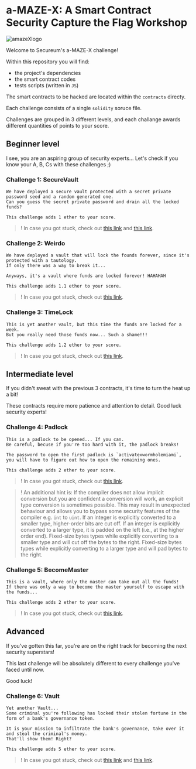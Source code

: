 # a-MAZE-X: A Smart Contract Security Capture the Flag Workshop

![amazeXlogo](./img/amazeXlogo.png)

Welcome to Secureum's a-MAZE-X challenge!

Within this repository you will find:
- the project's dependencies
- the smart contract codes
- tests scripts (written in `JS`)

The smart contracts to be hacked are located within the `contracts` directy.

Each challenge consists of a single `solidity` soruce file.

Challenges are grouped in 3 different levels, and each challange awards different quantities of points to your score.

## Beginner level

I see, you are an aspiring group of security experts... Let's check if you know your A, B, Cs with these challenges ;)  

### Challenge 1: SecureVault

```
We have deployed a secure vault protected with a secret private password seed and a random generated one.
Can you guess the secret private password and drain all the locked funds?

This challenge adds 1 ether to your score. 
```

>! In case you got stuck, check out [this link](https://ethereum.stackexchange.com/questions/115601/ethers-js-equivalent-for-web3-eth-getstorageat) and [this link](https://ethereum.stackexchange.com/questions/119990/how-to-mimic-abi-encodepacked-in-ethers).

### Challenge 2: Weirdo


```
We have deployed a vault that will lock the founds forever, since it's protected with a tautology.
If only there was a way to break it... 

Anyways, it's a vault where funds are locked forever! HAHAHAH

This challenge adds 1.1 ether to your score.
```

>! In case you got stuck, check out [this link]().


### Challenge 3: TimeLock


```
This is yet another vault, but this time the funds are locked for a week.
But you really need those funds now... Such a shame!!!

This challenge adds 1.2 ether to your score.
```

>! In case you got stuck, check out [this link](https://forum.openzeppelin.com/t/guide-to-using-create2-sol-library-in-openzeppelin-contracts-2-5-to-deploy-a-vault-contract/2268).

## Intermediate level

If you didn't sweat with the previous 3 contracts, it's time to turn the heat up a bit!

These contracts require more patience and attention to detail. Good luck security experts!

### Challenge 4: Padlock

```
This is a padlock to be opened... If you can.
Be careful, becuse if you're too hard with it, the padlock breaks!

The password to open the first padlock is `activatexwormholemiami`,
you will have to figure out how to open the remaining ones.

This challenge adds 2 ether to your score.
```

>! In case you got stuck, check out [this link](https://www.tutorialspoint.com/solidity/solidity_conversions.htm).

>! An additional hint is: If the compiler does not allow implicit conversion but you are confident a conversion will work, an explicit type conversion is sometimes possible. This may result in unexpected behaviour and allows you to bypass some security features of the compiler e.g. `int` to `uint`. If an integer is explicitly converted to a smaller type, higher-order bits are cut off. If an integer is explicitly converted to a larger type, it is padded on the left (i.e., at the higher order end). Fixed-size bytes types while explicitly converting to a smaller type and will cut off the bytes to the right. Fixed-size bytes types while explicitly converting to a larger type and will pad bytes to the right.

### Challenge 5: BecomeMaster

```
This is a vault, where only the master can take out all the funds!
If there was only a way to become the master yourself to escape with the funds...

This challenge adds 2 ether to your score.
```

>! In case you got stuck, check out [this link](https://www.tutorialspoint.com/solidity/solidity_conversions.htm).


## Advanced

If you've gotten this far, you're are on the right track for becoming the next security superstars!

This last challenge will be absolutely different to every challenge you've faced until now.

Good luck!

### Challenge 6: Vault

```
Yet another Vault...
Some criminal you're following has locked their stolen fortune in the form of a bank's governance token.

It is your mission to infiltrate the bank's governance, take over it and steal the criminal's money.
That'll show them! Right?

This challenge adds 5 ether to your score.
```

>! In case you got stuck, check out [this link]() and [this link](https://hackernoon.com/hack-solidity-reentrancy-attack).
